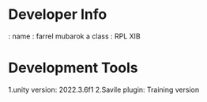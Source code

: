 # Developer Info
:
name : farrel mubarok a 
class : RPL XIB

# Development Tools

1.unity version: 2022.3.6f1
2.Savile plugin: Training version